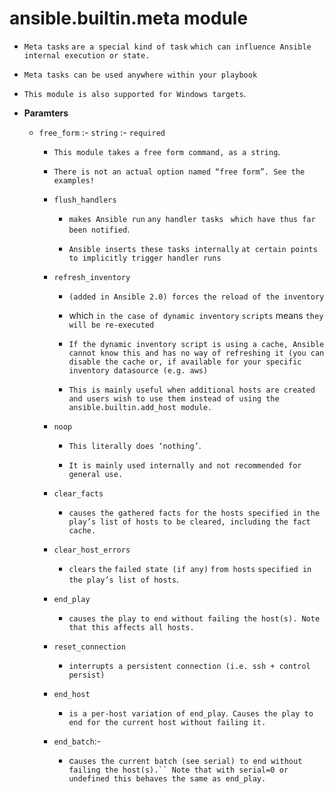 # ansible.builtin.meta module 

- `Meta tasks` `are a special kind of task` `which can influence Ansible internal execution or state.`

- `Meta tasks can be used anywhere within your playbook` 

- `This module is also supported for Windows targets`. 

- **Paramters**

  - `free_form`  :- `string` :-  `required`
    
    - `This module takes a free form command, as a string`. 
    
    - `There is not an actual option named “free form”. See the examples! `
    
    
    - `flush_handlers` 
      
        - `makes Ansible run` `any handler tasks ` `which have thus far been notified`.
        
        - `Ansible inserts these tasks internally` `at certain points` `to implicitly trigger handler runs`
        
    
    - `refresh_inventory`

        - `(added in Ansible 2.0) forces the reload of the inventory`
        
        - which `in the case of dynamic inventory` `scripts` means `they will be re-executed`
        
        - `If the dynamic inventory script is using a cache, Ansible cannot know this and has no way of refreshing it (you can disable the cache or, if available for your specific inventory datasource (e.g. aws) `
        
        - `This is mainly useful when additional hosts are created and users wish to use them instead of using the ansible.builtin.add_host module.` 

    
    - `noop`
      
      -  `This literally does ‘nothing’`. 
      
      -  `It is mainly used internally and not recommended for general use. `

    
    - `clear_facts`
      
      - `causes the gathered facts for the hosts specified in the play’s list of hosts to be cleared, including the fact cache.` 


    - `clear_host_errors`
      
      - `clears` `the` `failed state (if any)` `from hosts` `specified in the play’s list of hosts`. 

    
    - `end_play`
      
      - `causes the play to end without failing the host(s). Note that this affects all hosts.` 

    
    - `reset_connection`
      
      - `interrupts a persistent connection (i.e. ssh + control persist) `

    
    - `end_host`
      
      - `is a per-host variation of end_play`.` Causes the play to end for the current host without failing it.` 

    
    - `end_batch`:-
      
      - c`auses the current batch (see serial) to end without failing the host(s).`` Note that with serial=0 or undefined this behaves the same as end_play.`

 